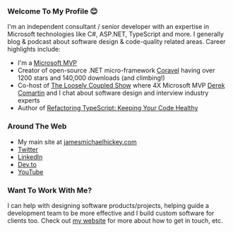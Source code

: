 ### Welcome To My Profile 😊

I'm an independent consultant / senior developer with an expertise in Microsoft technologies like C#, ASP.NET, TypeScript and more. I generally blog & podcast about software design & code-quality related areas. Career highlights include:

- I'm a [Microsoft MVP](https://mvp.microsoft.com/en-us/PublicProfile/5003843)
- Creator of open-source .NET micro-framework [Coravel](https://github.com/jamesmh/coravel) having over 1200 stars and 140,000 downloads (and climbing!)
- Co-host of [The Loosely Coupled Show](https://www.youtube.com/channel/UCNX9EQV4aEfa6fa9o6qcdEQ) where 4X Microsoft MVP [Derek Comartin](https://codeopinion.com/) and I chat about software design and interview industry experts
- Author of [Refactoring TypeScript: Keeping Your Code Healthy](https://www.packtpub.com/web-development/refactoring-typescript)

### Around The Web

- My main site at [jamesmichaelhickey.com](https://www.jamesmichaelhickey.com)
- [Twitter](https://twitter.com/jamesmh_dev)
- [LinkedIn](https://www.linkedin.com/in/jamesmhickey/)
- [Dev.to](https://dev.to/jamesmh)
- [YouTube](https://www.youtube.com/channel/UCRafEj0oNnAxrHhDwe73QCQ)

### Want To Work With Me?

I can help with designing software products/projects, helping guide a development team to be more effective and I build custom software for clients too. Check out [my website](https://www.jamesmichaelhickey.com) for more about how to get in touch, etc.


